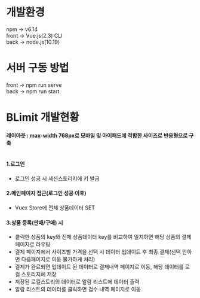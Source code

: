 # 개발환경
 npm   -> v6.14<br/>
 front -> Vue.js(2.3) CLI<br/>
 back  -> node.js(10.19)

# 서버 구동 방법
 front -> npm run serve<br/>
 back  -> npm run start<br/>
 
# BLimit 개발현황
#### 레이아웃 : max-width 768px로 모바일 및 아이패드에 적합한 사이즈로 반응형으로 구축<br/><br>
 
#### 1.로그인 
  + 로그인 성공 시 세션스토리지에 키 발급
#### 2.메인페이지 접근(로그인 성공 이후)
  + Vuex Store에 전체 상품데이터 SET
#### 3.상품 등록(판매/구매) 시
  + 클릭한 상품의 key와 전체 상품데이터 key를 비교하여 일치하면 해당 상품의 결제 페이지로 라우팅
  + 결제 페이지에서 사이즈별 가격을 선택 시 데이터 업데이트 후 최종 결제(선택 안하면 다음페이지로 이동 불가하게 처리)
  + 결제가 완료되면 업데이트 된 데이터로 결제내역 페이지로 이동, 해당 데이터를 로컬 스토리지에 저장
  + 저장된 로컬스토리의 데이터로 알람 리스트에 데이터 출력
  + 알람 리스트의 데이터를 클릭하면 검수 내역 페이지로 이동
 